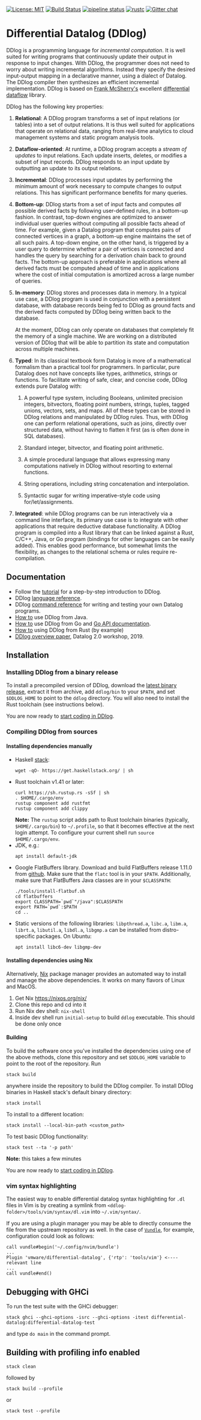 [![License: MIT](https://img.shields.io/badge/License-MIT-green.svg)](https://opensource.org/licenses/MIT)
[![Build Status](https://travis-ci.com/vmware/differential-datalog.svg?branch=master)](https://travis-ci.com/vmware/differential-datalog)
[![pipeline status](https://gitlab.com/ddlog/differential-datalog/badges/master/pipeline.svg)](https://gitlab.com/ddlog/differential-datalog/commits/master)
[![rustc](https://img.shields.io/badge/rustc-1.41+-blue.svg)](https://blog.rust-lang.org/2020/03/12/Rust-1.42.html)
[![Gitter chat](https://badges.gitter.im/vmware/differential-datalog.png)](https://gitter.im/vmware/differential-datalog)
 
# Differential Datalog (DDlog)

DDlog is a programming language for *incremental computation*. It is well suited for
writing programs that continuously update their output in response to input changes. With DDlog,
the programmer does not need to worry about writing incremental algorithms.
Instead they specify the desired input-output mapping in a declarative manner, using a dialect of Datalog.
The DDlog compiler then synthesizes an efficient incremental implementation.
DDlog is based on [Frank McSherry's](https://github.com/frankmcsherry/)
excellent [differential dataflow](https://github.com/frankmcsherry/differential-dataflow) library.

DDlog has the following key properties:

1. **Relational**: A DDlog program transforms a set of input relations (or tables) into a set of output relations.
It is thus well suited for applications that operate on relational data, ranging from real-time analytics to
cloud management systems and static program analysis tools.

2. **Dataflow-oriented**: At runtime, a DDlog program accepts a *stream of updates* to input relations.
Each update inserts, deletes, or modifies a subset of input records. DDlog responds to an input update
by outputting an update to its output relations.

3. **Incremental**: DDlog processes input updates by performing the minimum amount of work
necessary to compute changes to output relations.  This has significant performance benefits for many queries.

4. **Bottom-up**: DDlog starts from a set of input facts and
computes *all* possible derived facts by following user-defined rules, in a bottom-up fashion.  In
contrast, top-down engines are optimized to answer individual user queries without computing all
possible facts ahead of time.  For example, given a Datalog program that computes pairs of connected
vertices in a graph, a bottom-up engine maintains the set of all such pairs.  A top-down engine, on
the other hand, is triggered by a user query to determine whether a pair of vertices is connected
and handles the query by searching for a derivation chain back to ground facts.  The bottom-up
approach is preferable in applications where all derived facts must be computed ahead of time and in
applications where the cost of initial computation is amortized across a large number of queries.

5. **In-memory**: DDlog stores and processes data in memory.  In a typical use case, a DDlog program
is used in conjunction with a persistent database, with database records being fed to DDlog as
ground facts and the derived facts computed by DDlog being written back to the database.

    At the moment, DDlog can only operate on databases that completely fit the memory of a single
    machine. We are working on a distributed version of DDlog that will be able to
    partition its state and computation across multiple machines.

6. **Typed**: In its classical textbook form Datalog is more of a mathematical formalism than a
practical tool for programmers.  In particular, pure Datalog does not have concepts like types,
arithmetics, strings or functions.  To facilitate writing of safe, clear, and concise code, DDlog
extends pure Datalog with:

    1. A powerful type system, including Booleans, unlimited precision integers, bitvectors, floating point numbers, strings,
    tuples, tagged unions, vectors, sets, and maps. All of these types can be
    stored in DDlog relations and manipulated by DDlog rules.  Thus, with DDlog
    one can perform relational operations, such as joins, directly over structured data,
    without having to flatten it first (as is often done in SQL databases).

    2. Standard integer, bitvector, and floating point arithmetic.

    3. A simple procedural language that allows expressing many computations natively in DDlog without resorting to external functions.

    4. String operations, including string concatenation and interpolation.

    5. Syntactic sugar for writing imperative-style code using for/let/assignments.

7. **Integrated**: while DDlog programs can be run interactively via a command line interface, its
primary use case is to integrate with other applications that require deductive database
functionality.  A DDlog program is compiled into a Rust library that can be linked against a Rust,
C/C++, Java, or Go program (bindings for other languages can be easily added).  This enables good performance,
but somewhat limits the flexibility, as changes to the relational schema or rules require re-compilation.

## Documentation

- Follow the [tutorial](doc/tutorial/tutorial.md) for a step-by-step introduction to DDlog.
- DDlog [language reference](doc/language_reference/language_reference.md).
- DDlog [command reference](doc/command_reference/command_reference.md) for writing and testing your own Datalog programs.
- [How to](doc/java_api.md) use DDlog from Java.
- [How to](go/README.md) use DDlog from Go and [Go API documentation](https://pkg.go.dev/github.com/vmware/differential-datalog/go/pkg/ddlog).
- [How to](test/datalog_tests/rust_api_test) using DDlog from Rust (by example)
- [DDlog overview paper](doc/datalog2.0-workshop/paper.pdf), Datalog 2.0 workshop, 2019.

## Installation

### Installing DDlog from a binary release

To install a precompiled version of DDlog, download the [latest binary release](https://github.com/vmware/differential-datalog/releases), extract it from archive, add `ddlog/bin` to your `$PATH`, and set `$DDLOG_HOME` to point to the `ddlog` directory. You will also need to install the Rust toolchain (see instructions below).

You are now ready to [start coding in DDlog](doc/tutorial/tutorial.md).

### Compiling DDlog from sources

#### Installing dependencies manually

- Haskell [stack](https://github.com/commercialhaskell/stack):
  ```
  wget -qO- https://get.haskellstack.org/ | sh
  ```
- Rust toolchain v1.41 or later:
  ```
  curl https://sh.rustup.rs -sSf | sh
  . $HOME/.cargo/env
  rustup component add rustfmt
  rustup component add clippy
  ```
  **Note:** The `rustup` script adds path to Rust toolchain binaries (typically, `$HOME/.cargo/bin`)
  to `~/.profile`, so that it becomes effective at the next login attempt.  To configure your current
  shell run `source $HOME/.cargo/env`.
- JDK, e.g.:
  ```
  apt install default-jdk
  ```
- Google FlatBuffers library.  Download and build FlatBuffers release 1.11.0 from
  [github](https://github.com/google/flatbuffers/releases/tag/v1.11.0).  Make sure
  that the `flatc` tool is in your `$PATH`.  Additionally, make sure that FlatBuffers
  Java classes are in your `$CLASSPATH`:
  ```
  ./tools/install-flatbuf.sh
  cd flatbuffers
  export CLASSPATH=`pwd`"/java":$CLASSPATH
  export PATH=`pwd`:$PATH
  cd ..
  ```
- Static versions of the following libraries: `libpthread.a`, `libc.a`, `libm.a`, `librt.a`, `libutil.a`,
  `libdl.a`, `libgmp.a` can be installed from distro-specific packages.  On Ubuntu:
  ```
  apt install libc6-dev libgmp-dev
  ```

#### Installing dependencies using Nix

Alternatively, [Nix](https://nixos.org/nix/) package manager provides an automated way to
install and manage the above dependencies.  It works on many flavors of
Linux and MacOS.

1. Get Nix https://nixos.org/nix/
2. Clone this repo and cd into it
3. Run Nix dev shell: `nix-shell`
4. Inside dev shell run `initial-setup` to build `ddlog` executable. This should be done only once

#### Building

To build the software once you've installed the dependencies using one of the
above methods, clone this repository and set `$DDLOG_HOME` variable to point
to the root of the repository.  Run

```
stack build
```

anywhere inside the repository to build the DDlog compiler.
To install DDlog binaries in Haskell stack's default binary directory:

```
stack install
```

To install to a different location:

```
stack install --local-bin-path <custom_path>
```

To test basic DDlog functionality:

```
stack test --ta '-p path'
```

**Note:** this takes a few minutes

You are now ready to [start coding in DDlog](doc/tutorial/tutorial.md).

### vim syntax highlighting

The easiest way to enable differential datalog syntax highlighting for `.dl` files in Vim is by
creating a symlink from `<ddlog-folder>/tools/vim/syntax/dl.vim` into `~/.vim/syntax/`.

If you are using a plugin manager you may be able to directly consume the file from the upstream
repository as well. In the case of [`Vundle`](https://github.com/VundleVim/Vundle.vim), for example,
configuration could look as follows:

```vim
call vundle#begin('~/.config/nvim/bundle')
...
Plugin 'vmware/differential-datalog', {'rtp': 'tools/vim'} <---- relevant line
...
call vundle#end()
```

## Debugging with GHCi

To run the test suite with the GHCi debugger:

```
stack ghci --ghci-options -isrc --ghci-options -itest differential-datalog:differential-datalog-test
```

and type `do main` in the command prompt.

## Building with profiling info enabled

```
stack clean
```

followed by

```
stack build --profile
```

or

```
stack test --profile
```

